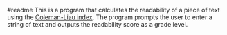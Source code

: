 #readme
This is a program that calculates the readability of a piece of text using the [Coleman-Liau index](https://en.wikipedia.org/wiki/Coleman%E2%80%93Liau_index). The program prompts the user to enter a string of text and outputs the readability score as a grade level.
